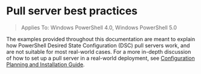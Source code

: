 # Pull server best practices

>Applies To: Windows PowerShell 4.0, Windows PowerShell 5.0

The examples provided throughout this documentation are meant to explain how PowerShell Desired State Configuration (DSC) pull servers work, and are not suitable for most real-world cases. For a more in-depth discussion of how to set up a pull server in a real-world deployment, see [Configuration Planning and Installation Guide](https://github.com/PowerShell/Whitepapers/blob/master/PullServerCPIG/PullServerCPIG.md).